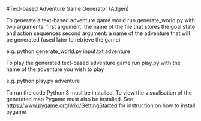 #Text-based Adventure Game Generator (Adgen)

To generate a text-based adventure game world run generate_world.py with two arguments:
first argument: the name of the file that stores the goal state and action sequences
second argument: a name of the adventure that will be generated (used later to retrieve the game)

e.g. python generate_world.py input.txt adventure

To play the generated text-based adventure game run play.py with the name of the adventure you wish to play

e.g. python play.py adventure

To run the code Python 3 must be installed.
To view the visualisation of the generated map Pygame must also be installed.
See https://www.pygame.org/wiki/GettingStarted for instruction on how to install pygame
